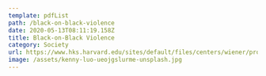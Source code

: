 ```yaml
---
template: pdfList
path: /black-on-black-violence
date: 2020-05-13T08:11:19.158Z
title: Black-on-Black Violence
category: Society
url: https://www.hks.harvard.edu/sites/default/files/centers/wiener/programs/pcj/files/PoliceandPublicDiscourseBlackonBlackViolence.pdf
image: /assets/kenny-luo-ueojgslurme-unsplash.jpg
---
```

